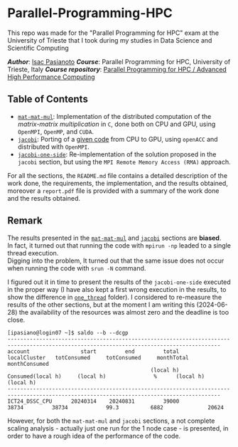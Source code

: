 # Parallel-Programming-HPC
This repo was made for the "Parallel Programming for HPC" exam at the University of Trieste that I took during my studies in Data Science and Scientific Computing

***Author***: [Isac Pasianoto](https://github.com/IsacPasianotto/)
***Course***: Parallel Programming for HPC, University of Trieste, Italy
***Course repository***: [Parallel Programming for HPC / Advanced High Performance Computing](https://github.com/Foundations-of-HPC/Advanced-High-Performance-Computing-2023/)

## Table of Contents

- [`mat-mat-mul`](./mat-mat-mul): Implementation of the distributed computation of the *matrix-matrix multiplication* in `C`, done both on CPU and GPU, using `OpenMPI`, `OpenMP`, and `CUDA`.
- [`jacobi`](./jacobi): Porting of a [given code](./jacobi/resources/original_code.c) from CPU to GPU, using `openACC` and distributed with `OpenMPI`.
- [`jacobi-one-side`](./jacobi-one-side): Re-implementation of the solution proposed in the `jacobi` section, but using the `MPI Remote Memory Access (RMA)` approach.

For all the sections, the `README.md` file contains a detailed description of the work done, the requirements, the implementation, and the results obtained, moreover a `report.pdf` file is provided with a summary of the work done and the results obtained.

## Remark
The results presented in the [`mat-mat-mul`](./mat-mat-mul) and [`jacobi`](./jacobi) sections are **biased**.\
In fact, it turned out  that running the code with `mpirun -np` leaded to a single thread execution.\
Digging into the problem, It turned out that the same issue does not occur when running the code with `srun -N` command.

I figured out it in time to present the results of the `jacobi-one-side` executed in the proper way (I have also kept a first wrong execution in the results, to show the difference in [`one_thread`](./jacobi-one-side/plots/one_thread) folder). 
I considered to re-measure the results of the other sections, but at the moment I am writing this (2024-06-28) the availability of the resources was almost zero and the deadline is too close.

```
[ipasiano@login07 ~]$ saldo --b --dcgp
-----------------------------------------------------------------------------------------------------------------------------------------
account                start         end         total        localCluster   totConsumed     totConsumed     monthTotal     monthConsumed
                                             (local h)   Consumed(local h)     (local h)               %      (local h)         (local h)
-----------------------------------------------------------------------------------------------------------------------------------------
ICT24_DSSC_CPU      20240314    20240831         39000               38734         38734            99.3          6882              20624
```

However, for both the `mat-mat-mul` and `jacobi` sections, a not complete scaling analysis - actually just one run for the 1 node case - is presented, in order to have a rough idea of the performance of the code.
